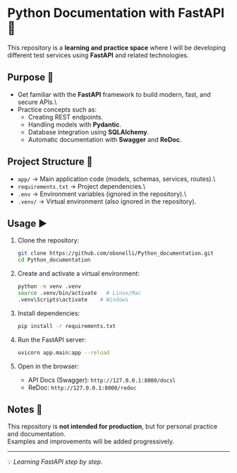 # Python Documentation with FastAPI 🚀

This repository is a **learning and practice space** where I will be
developing different test services using **FastAPI** and related
technologies.

## Purpose 📘

-   Get familiar with the **FastAPI** framework to build modern, fast,
    and secure APIs.\
-   Practice concepts such as:
    -   Creating REST endpoints.
    -   Handling models with **Pydantic**.
    -   Database integration using **SQLAlchemy**.
    -   Automatic documentation with **Swagger** and **ReDoc**.

## Project Structure 📂

-   `app/` → Main application code (models, schemas, services, routes).\
-   `requirements.txt` → Project dependencies.\
-   `.env` → Environment variables (ignored in the repository).\
-   `.venv/` → Virtual environment (also ignored in the repository).

## Usage ▶️

1.  Clone the repository:

    ``` bash
    git clone https://github.com/obonelli/Python_documentation.git
    cd Python_documentation
    ```

2.  Create and activate a virtual environment:

    ``` bash
    python -m venv .venv
    source .venv/bin/activate   # Linux/Mac
    .venv\Scripts\activate    # Windows
    ```

3.  Install dependencies:

    ``` bash
    pip install -r requirements.txt
    ```

4.  Run the FastAPI server:

    ``` bash
    uvicorn app.main:app --reload
    ```

5.  Open in the browser:

    -   API Docs (Swagger): `http://127.0.0.1:8000/docs`\
    -   ReDoc: `http://127.0.0.1:8000/redoc`

## Notes 📝

This repository is **not intended for production**, but for personal
practice and documentation.\
Examples and improvements will be added progressively.

------------------------------------------------------------------------

💡 *Learning FastAPI step by step.*
